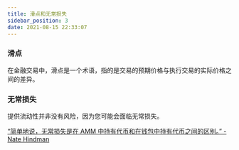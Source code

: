 ```yaml
---
title: 滑点和无常损失
sidebar_position: 3
date: 2021-08-15 22:33:07
---
```


### 滑点

在金融交易中，滑点是一个术语，指的是交易的预期价格与执行交易的实际价格之间的差异。

### 无常损失

提供流动性并非没有风险，因为您可能会面临无常损失。

[“简单地说，无常损失是在 AMM 中持有代币和在钱包中持有代币之间的区别。” - Nate Hindman](https://blog.bancor.network/beginners-guide-to-getting-rekt-by-impermanent-loss-7c9510cb2f22)